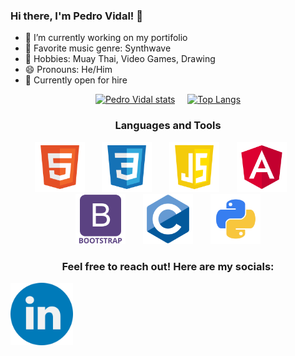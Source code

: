 ### Hi there, I'm Pedro Vidal! 👋
<div align="center">
<div align="left" markdown=1>
  
- 🔭 I’m currently working on my portifolio
- 🎵 Favorite music genre: Synthwave
- 🥋 Hobbies: Muay Thai, Video Games, Drawing
- 😄 Pronouns: He/Him
- 💼 Currently open for hire
  
</div>
<div align="center" markdown=1>
  
  [![Pedro Vidal stats](https://github-readme-stats.vercel.app/api?username=PedroVidal27&theme=midnight-purple)](https://github.com/anuraghazra/github-readme-stats)
  &nbsp;
  &nbsp;
  [![Top Langs](https://github-readme-stats.vercel.app/api/top-langs/?username=PedroVidal27&theme=midnight-purple)](https://github.com/anuraghazra/github-readme-stats)
  
</div>

</div>
<h3 align="center">Languages and Tools</h3>
<div align="center">
  <img src="./HTML5 Logo.png" alt="HTML" style="width: 80px; height: auto"\>
  &nbsp;
  &nbsp;
  &nbsp;
  <img src="./CSS Logo.png" alt="CSS" style="width: 80px; height: auto"\>
  &nbsp;
  &nbsp;
  &nbsp;
  <img src="./Javascript Logo.png" alt="Javascript" style="width: 80px; height: auto"\>
  &nbsp;
  &nbsp;
  &nbsp;
  <img src="./Angular Logo.png" alt="Angular" style="width: 80px; height: auto"\>
  &nbsp;
  &nbsp;
  &nbsp;
  <img src="./Bootstrap Logo.png" alt="Bootstrap" style="width: 80px; height: auto"\>
  &nbsp;
  &nbsp;
  &nbsp;
  <img src="./C Logo.png" alt="C" style="width: 80px; height: auto"\>
  &nbsp;
  &nbsp;
  &nbsp;
  <img src="./Python Logo.png" alt="Python" style="width: 80px; height: auto"\>
</div>

<h3 align="center">Feel free to reach out! Here are my socials:</h3>
<div align="center" style="display: flex; align-items: center">
  <a href="https://www.linkedin.com/in/pedro-c-vidal/" target="_blank"><img src="./LinkedIn Logo.png" alt="LinkedIn" style="width: 100px; height: auto"\></a>
</div>
&nbsp;
&nbsp;
&nbsp;
